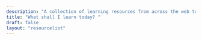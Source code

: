 ```yaml
---
description: "A collection of learning resources from across the web to help you skill up while at home"
title: "What shall I learn today? "
draft: false
layout: "resourcelist"
---
```

